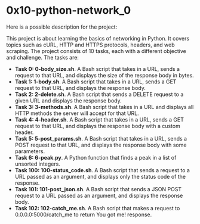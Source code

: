 # 0x10-python-network_0

Here is a possible description for the project:

This project is about learning the basics of networking in Python. It covers topics such as cURL, HTTP and HTTPS protocols, headers, and web scraping. The project consists of 10 tasks, each with a different objective and challenge. The tasks are:

- **Task 0: 0-body_size.sh**. A Bash script that takes in a URL, sends a request to that URL, and displays the size of the response body in bytes.
- **Task 1: 1-body.sh**. A Bash script that takes in a URL, sends a GET request to that URL, and displays the response body.
- **Task 2: 2-delete.sh**. A Bash script that sends a DELETE request to a given URL and displays the response body.
- **Task 3: 3-methods.sh**. A Bash script that takes in a URL and displays all HTTP methods the server will accept for that URL.
- **Task 4: 4-header.sh**. A Bash script that takes in a URL, sends a GET request to that URL, and displays the response body with a custom header.
- **Task 5: 5-post_params.sh**. A Bash script that takes in a URL, sends a POST request to that URL, and displays the response body with some parameters.
- **Task 6: 6-peak.py**. A Python function that finds a peak in a list of unsorted integers.
- **Task 100: 100-status_code.sh**. A Bash script that sends a request to a URL passed as an argument, and displays only the status code of the response.
- **Task 101: 101-post_json.sh**. A Bash script that sends a JSON POST request to a URL passed as an argument, and displays the response body.
- **Task 102: 102-catch_me.sh**. A Bash script that makes a request to 0.0.0.0:5000/catch_me to return You got me! response.
